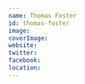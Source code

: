 ```yaml
---
name: Thomas Foster
id: thomas-foster
image:
coverImage:
website:
twitter:
facebook:
location:
---
```

